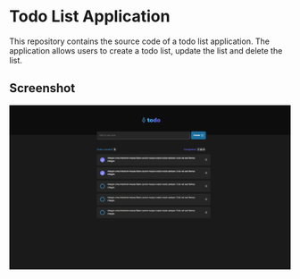 # Todo List Application

This repository contains the source code of a todo list application. The application allows users to create a todo list, update the list and delete the list.

## Screenshot

![Landing Page](landingPage.png)
